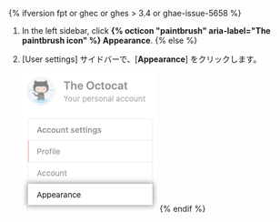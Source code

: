 {% ifversion fpt or ghec or ghes > 3.4 or ghae-issue-5658 %}
1. In the left sidebar, click **{% octicon "paintbrush" aria-label="The paintbrush icon" %} Appearance**.
{% else %}
1. [User settings] サイドバーで、[**Appearance**] をクリックします。

   ![[User settings] サイドバーの [Appearance] タブ](/assets/images/help/settings/appearance-tab.png)
{% endif %}
